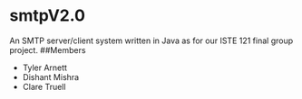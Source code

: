 # smtpV2.0
An SMTP server/client system written in Java as for our ISTE 121 final group project.
##Members
+ Tyler Arnett
+ Dishant Mishra
+ Clare Truell
